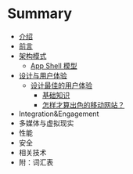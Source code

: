# Summary

* [介绍](README.md)
* [前言](qian-yan.md)
* [架构模式](jia-gou-mo-shi.md)
  * [App Shell 模型](jia-gou-mo-shi/app-shell-mo-xing.md)
* [设计与用户体验](she-ji-yu-yong-hu-ti-yan.md)
  * [设计最佳的用户体验](she-ji-yu-yong-hu-ti-yan/she-ji-zui-jia-de-yong-hu-ti-yan.md)
    * [基础知识](she-ji-yu-yong-hu-ti-yan/she-ji-zui-jia-de-yong-hu-ti-yan/ji-chu-zhi-shi.md)
    * [怎样才算出色的移动网站？](she-ji-yu-yong-hu-ti-yan/she-ji-zui-jia-de-yong-hu-ti-yan/zen-yang-cai-suan-chu-se-de-yi-dong-wang-zhan-ff1f.md)
* Integration&Engagement
* 多媒体与虚拟现实
* 性能
* 安全
* 相关技术
* 附：词汇表

